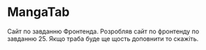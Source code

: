 # MangaTab
Сайт по завданню Фронтенда. Розробляв сайт по фронтенду по завданню 25. Якщо траба буде ще щость доповнити то скажіть.
